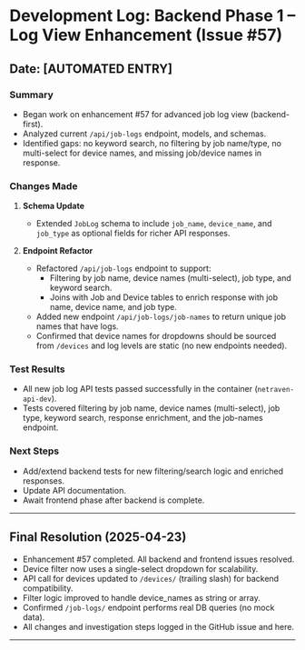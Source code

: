 # Development Log: Backend Phase 1 – Log View Enhancement (Issue #57)

## Date: [AUTOMATED ENTRY]

### Summary
- Began work on enhancement #57 for advanced job log view (backend-first).
- Analyzed current `/api/job-logs` endpoint, models, and schemas.
- Identified gaps: no keyword search, no filtering by job name/type, no multi-select for device names, and missing job/device names in response.

### Changes Made
1. **Schema Update**
   - Extended `JobLog` schema to include `job_name`, `device_name`, and `job_type` as optional fields for richer API responses.

2. **Endpoint Refactor**
   - Refactored `/api/job-logs` endpoint to support:
     - Filtering by job name, device names (multi-select), job type, and keyword search.
     - Joins with Job and Device tables to enrich response with job name, device name, and job type.
   - Added new endpoint `/api/job-logs/job-names` to return unique job names that have logs.
   - Confirmed that device names for dropdowns should be sourced from `/devices` and log levels are static (no new endpoints needed).

### Test Results
- All new job log API tests passed successfully in the container (`netraven-api-dev`).
- Tests covered filtering by job name, device names (multi-select), job type, keyword search, response enrichment, and the job-names endpoint.

### Next Steps
- Add/extend backend tests for new filtering/search logic and enriched responses.
- Update API documentation.
- Await frontend phase after backend is complete.

--- 

## Final Resolution (2025-04-23)
- Enhancement #57 completed. All backend and frontend issues resolved.
- Device filter now uses a single-select dropdown for scalability.
- API call for devices updated to `/devices/` (trailing slash) for backend compatibility.
- Filter logic improved to handle device_names as string or array.
- Confirmed `/job-logs/` endpoint performs real DB queries (no mock data).
- All changes and investigation steps logged in the GitHub issue and here.

--- 